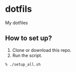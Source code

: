 # dotfils

My dotfiles

## How to set up?

1. Clone or download this repo.
2. Run the script.

```
% ./setup_all.sh
```
